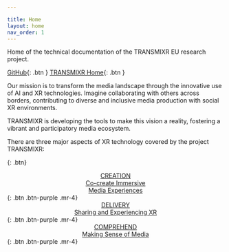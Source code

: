 ```yaml
---

title: Home
layout: home
nav_order: 1
---
```


Home of the technical documentation of the TRANSMIXR EU research project.

[GitHub](https://github.com/Transmixr){: .btn }
[TRANSMIXR Home](https://transmixr.eu/){: .btn }

Our mission is to transform the media landscape through the innovative use of AI and XR technologies. Imagine collaborating with others across borders, contributing to diverse and inclusive media production with social XR environments.

TRANSMIXR is developing the tools to make this vision a reality, fostering a vibrant and participatory media ecosystem.

There are three major aspects of XR technology covered by the project TRANSMIXR:

[](){: .btn}
[<center>CREATION<br/>Co-create Immersive<br/>Media Experiences</center>](https://transmixr.github.io/comp_creation/){: .btn .btn-purple .mr-4}
[<center>DELIVERY<br/>Sharing and Experiencing XR</center>](https://transmixr.github.io/comp_experience/){: .btn .btn-purple .mr-4}
[<center>COMPREHEND<br/>Making Sense of Media</center>](https://transmixr.github.io/comp_mediaselection/){: .btn .btn-purple .mr-4}
